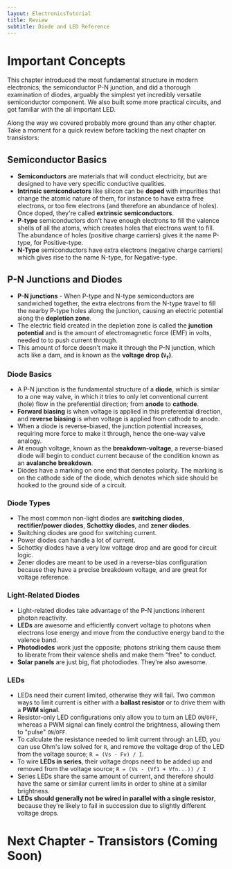 ```yaml
---
layout: ElectronicsTutorial
title: Review
subtitle: Diode and LED Reference
---
```


# Important Concepts

This chapter introduced the most fundamental structure in modern electronics; the semiconductor P-N junction, and did a thorough examination of diodes, arguably the simplest yet incredibly versatile semiconductor component. We also built some more practical circuits, and got familiar with the all important LED.

Along the way we covered probably more ground than any other chapter. Take a moment for a quick review before tackling the next chapter on transistors:


## Semiconductor Basics

 * **Semiconductors** are materials that will conduct electricity, but are designed to have very specific conductive qualities.
 * **Intrinsic semiconductors** like silicon can be **doped** with impurities that change the atomic nature of them, for instance to have extra free electrons, or too few electrons (and therefore an abundance of holes). Once doped, they're called **extrinsic semiconductors**.
 * **P-type** semiconductors don't have enough electrons to fill the valence shells of all the atoms, which creates holes that electrons want to fill. The abundance of holes (positive charge carriers) gives it the name P-type, for Positive-type.
 * **N-Type** semiconductors have extra electrons (negative charge carriers) which gives rise to the name N-type, for Negative-type.

## P-N Junctions and Diodes

 * **P-N junctions** - When P-type and N-type semiconductors are sandwiched together, the extra electrons from the N-type travel to fill the nearby P-type holes along the junction, causing an electric potential along the **depletion zone**.
 * The electric field created in the depletion zone is called the **junction potential** and is the amount of electromagnetic force (EMF) in volts, needed to to push current through.
 * This amount of force doesn't make it through the P-N junction, which acts like a dam, and is known as the **voltage drop (`V`<sub>`f`</sub>)**.

### Diode Basics
 
 * A P-N junction is the fundamental structure of a **diode**, which is similar to a one way valve, in which it tries to only let conventional current (hole) flow in the preferential direction; from **anode** to **cathode**.
 * **Forward biasing** is when voltage is applied in this preferential direction, and **reverse biasing** is when voltage is applied from cathode to anode.
 * When a diode is reverse-biased, the junction potential increases, requiring more force to make it through, hence the one-way valve analogy.
 * At enough voltage, known as the **breakdown-voltage**, a reverse-biased diode will begin to conduct current because of the condition known as an **avalanche breakdown**.
 * Diodes have a marking on one end that denotes polarity. The marking is on the cathode side of the diode, which denotes which side should be hooked to the ground side of a circuit.

### Diode Types

 * The most common non-light diodes are **switching diodes**, **rectifier/power diodes**, **Schottky diodes**, and **zener diodes**.
 * Switching diodes are good for switching current.
 * Power diodes can handle a lot of current.
 * Schottky diodes have a very low voltage drop and are good for circuit logic.
 * Zener diodes are meant to be used in a reverse-bias configuration because they have a precise breakdown voltage, and are great for voltage reference.

### Light-Related Diodes

 * Light-related diodes take advantage of the P-N junctions inherent photon reactivity.
 * **LEDs** are awesome and efficiently convert voltage to photons when electrons lose energy and move from the conductive energy band to the valence band.
 * **Photodiodes** work just the opposite; photons striking them cause them to liberate from their valence shells and make them "free" to conduct.
 * **Solar panels** are just big, flat photodiodes. They're also awesome.

### LEDs

 * LEDs need their current limited, otherwise they will fail. Two common ways to limit current is either with a **ballast resistor** or to drive them with a **PWM signal**.
 * Resistor-only LED configurations only allow you to turn an LED `ON`/`OFF`, whereas a PWM signal can finely control the brightness, allowing them to "pulse" `ON`/`OFF`.
 * To calculate the resistance needed to limit current through an LED, you can use Ohm's law solved for `R`, and remove the voltage drop of the LED from the voltage source; `R = (Vs - Fv) / I`.
 * To wire **LEDs in series**, their voltage drops need to be added up and removed from the voltage source; `R = (Vs - (Vf1 + Vfn...)) / I`
 * Series LEDs share the same amount of current, and therefore should have the same or similar current limits in order to shine at a similar brightness.
 * **LEDs should generally not be wired in parallel with a single resistor**, because they're likely to fail in succession due to slightly different voltage drops.

# Next Chapter - Transistors (Coming Soon)